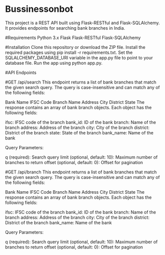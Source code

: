 # Bussinessonbot

This project is a REST API built using Flask-RESTful and Flask-SQLAlchemy. It provides endpoints for searching bank branches in India.

#Requirements
Python 3.x
Flask
Flask-RESTful
Flask-SQLAlchemy


#Installation
Clone this repository or download the ZIP file.
Install the required packages using pip install -r requirements.txt.
Set the SQLALCHEMY_DATABASE_URI variable in the app.py file to point to your database file.
Run the app using python app.py.


#API Endpoints

#GET /api/search
This endpoint returns a list of bank branches that match the given search query. The query is case-insensitive and can match any of the following fields:

Bank Name
IFSC Code
Branch Name
Address
City
District
State
The response contains an array of bank branch objects. Each object has the following fields:

ifsc: IFSC code of the branch
bank_id: ID of the bank
branch: Name of the branch
address: Address of the branch
city: City of the branch
district: District of the branch
state: State of the branch
bank_name: Name of the bank


Query Parameters:

q (required): Search query
limit (optional, default: 10): Maximum number of branches to return
offset (optional, default: 0): Offset for pagination



#GET /api/branch
This endpoint returns a list of bank branches that match the given search query. The query is case-insensitive and can match any of the following fields:

Bank Name
IFSC Code
Branch Name
Address
City
District
State
The response contains an array of bank branch objects. Each object has the following fields:

ifsc: IFSC code of the branch
bank_id: ID of the bank
branch: Name of the branch
address: Address of the branch
city: City of the branch
district: District of the branch
bank_name: Name of the bank


Query Parameters:

q (required): Search query
limit (optional, default: 10): Maximum number of branches to return
offset (optional, default: 0): Offset for pagination






